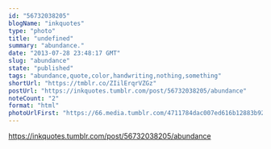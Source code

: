 ```yaml
---
id: "56732038205"
blogName: "inkquotes"
type: "photo"
title: "undefined"
summary: "abundance."
date: "2013-07-28 23:48:17 GMT"
slug: "abundance"
state: "published"
tags: "abundance,quote,color,handwriting,nothing,something"
shortUrl: "https://tmblr.co/ZIilErqrVZGz"
postUrl: "https://inkquotes.tumblr.com/post/56732038205/abundance"
noteCount: "2"
format: "html"
photoUrlFirst: "https://66.media.tumblr.com/4711784dac007ed616b12883b9259b1d/tumblr_mqo7ghO2e01saaiiho1_1280.jpg"
---
```


https://inkquotes.tumblr.com/post/56732038205/abundance